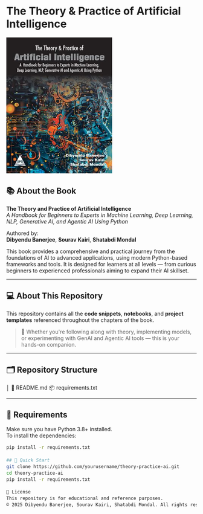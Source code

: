 # The Theory & Practice of Artificial Intelligence

![Book Cover](./9789368089469.jpg)

## 📚 About the Book

**The Theory and Practice of Artificial Intelligence**  
*A Handbook for Beginners to Experts in Machine Learning, Deep Learning, NLP, Generative AI, and Agentic AI Using Python*

Authored by:  
**Dibyendu Banerjee**, **Sourav Kairi**, **Shatabdi Mondal**

This book provides a comprehensive and practical journey from the foundations of AI to advanced applications, using modern Python-based frameworks and tools. It is designed for learners at all levels — from curious beginners to experienced professionals aiming to expand their AI skillset.

---

## 💻 About This Repository

This repository contains all the **code snippets**, **notebooks**, and **project templates** referenced throughout the chapters of the book.

> 🧩 Whether you're following along with theory, implementing models, or experimenting with GenAI and Agentic AI tools — this is your hands-on companion.

---

## 🗂️ Repository Structure
<TBD>

│
📘 README.md
📦 requirements.txt


---

## 🔧 Requirements

Make sure you have Python 3.8+ installed.  
To install the dependencies:


```bash
pip install -r requirements.txt

## 🚀 Quick Start
git clone https://github.com/yourusername/theory-practice-ai.git
cd theory-practice-ai
pip install -r requirements.txt

📜 License
This repository is for educational and reference purposes.
© 2025 Dibyendu Banerjee, Sourav Kairi, Shatabdi Mondal. All rights reserved.
